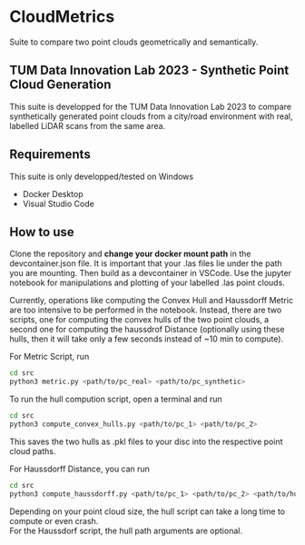 # CloudMetrics
Suite to compare two point clouds geometrically and semantically.

## TUM Data Innovation Lab 2023 - Synthetic Point Cloud Generation
This suite is developped for the TUM Data Innovation Lab 2023 to compare synthetically generated point clouds from a city/road environment with real, labelled LiDAR scans from the same area.

## Requirements
This suite is only developped/tested on Windows
- Docker Desktop
- Visual Studio Code

## How to use
Clone the repository and **change your docker mount path** in the devcontainer.json file. It is important that your .las files lie under the path you are mounting. Then build as a devcontainer in VSCode. Use the jupyter notebook for manipulations and plotting of your labelled .las point clouds.

Currently, operations like computing the Convex Hull and Haussdorff Metric are too intensive to be performed in the notebook. Instead, there are two scripts, one for computing the convex hulls of the two point clouds, a second one for computing the haussdrof Distance (optionally using these hulls, then it will take only a few seconds instead of ~10 min to compute).

For Metric Script, run
```bash
cd src
python3 metric.py <path/to/pc_real> <path/to/pc_synthetic> 
```

To run the hull compution script, open a terminal and run
```bash
cd src
python3 compute_convex_hulls.py <path/to/pc_1> <path/to/pc_2>
```
This saves the two hulls as .pkl files to your disc into the respective point cloud paths.

For Haussdorff Distance, you can run
```bash
cd src
python3 compute_haussdorff.py <path/to/pc_1> <path/to/pc_2> <path/to/hull_1> <path/to/hull_2> 
```
Depending on your point cloud size, the hull script can take a long time to compute or even crash. \
For the Haussdorf script, the hull path arguments are optional.
